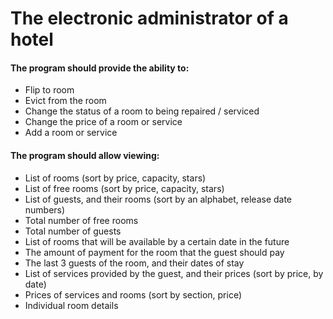 # The electronic administrator of a hotel #
#### The program should provide the ability to:  ####
- Flip to room
- Evict from the room
- Change the status of a room to being repaired / serviced  
- Change the price of a room or service  
- Add a room or service  
#### The program should allow viewing:  ####
- List of rooms (sort by price, capacity, stars)
- List of free rooms (sort by price, capacity, stars)
- List of guests, and their rooms (sort by an alphabet, release date
  numbers)  
- Total number of free rooms  
- Total number of guests
- List of rooms that will be available by a certain date in the future  
- The amount of payment for the room that the guest should pay  
- The last 3 guests of the room, and their dates of stay  
- List of services provided by the guest, and their prices (sort by price, by date)  
- Prices of services and rooms (sort by section, price)  
- Individual room details

